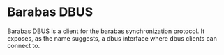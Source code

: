 # Barabas DBUS #
Barabas DBUS is a client for the barabas synchronization protocol. It exposes,
as the name suggests, a dbus interface where dbus clients can connect to.
